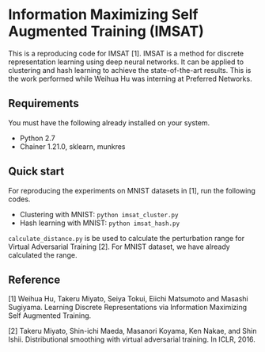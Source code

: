 # Information Maximizing Self Augmented Training (IMSAT)
This is a reproducing code for IMSAT [1]. IMSAT is a method for discrete representation learning using deep neural networks. It can be applied to clustering and hash learning to achieve the state-of-the-art results. This is the work performed while Weihua Hu was interning at Preferred Networks.

## Requirements 
You must have the following already installed on your system.
- Python 2.7
- Chainer 1.21.0, sklearn, munkres

## Quick start
For reproducing the experiments on MNIST datasets in [1], run the following codes.
- Clustering with MNIST: ``` python imsat_cluster.py ```
- Hash learning with MNIST: ``` python imsat_hash.py ```

`calculate_distance.py` is be used to calculate the perturbation range for Virtual Adversarial Training [2]. For MNIST dataset, we have already calculated the range.

## Reference ##
[1] Weihua Hu, Takeru Miyato, Seiya Tokui, Eiichi Matsumoto and Masashi Sugiyama. Learning Discrete Representations via Information Maximizing Self Augmented Training.

[2] Takeru Miyato, Shin-ichi Maeda, Masanori Koyama, Ken Nakae, and Shin Ishii. Distributional smoothing with virtual adversarial training. In ICLR, 2016.
